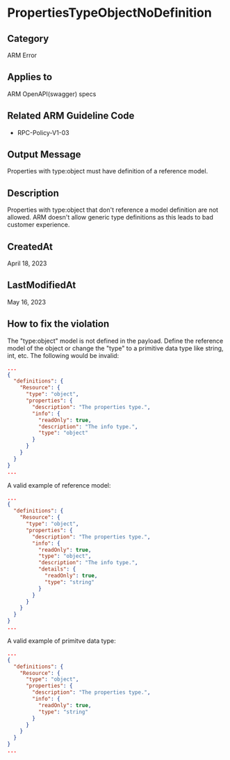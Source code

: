 # PropertiesTypeObjectNoDefinition

## Category

ARM Error

## Applies to

ARM OpenAPI(swagger) specs

## Related ARM Guideline Code

- RPC-Policy-V1-03

## Output Message

Properties with type:object must have definition of a reference model.

## Description

Properties with type:object that don't reference a model definition are not allowed. ARM doesn't allow generic type definitions as this leads to bad customer experience.

## CreatedAt

April 18, 2023

## LastModifiedAt

May 16, 2023

## How to fix the violation

The "type:object" model is not defined in the payload.
Define the reference model of the object or change the "type" to a primitive data type like string, int, etc.
The following would be invalid:

```json
...
{
  "definitions": {
    "Resource": {
      "type": "object",
      "properties": {
        "description": "The properties type.",
        "info": {
          "readOnly": true,
          "description": "The info type.",
          "type": "object"
        }
      }
    }
  }
}
...
```

A valid example of reference model:

```json
...
{
  "definitions": {
    "Resource": {
      "type": "object",
      "properties": {
        "description": "The properties type.",
        "info": {
          "readOnly": true,
          "type": "object",
          "description": "The info type.",
          "details": {
            "readOnly": true,
            "type": "string"
          }
        }
      }
    }
  }
}
...
```

A valid example of primitve data type:

```json
...
{
  "definitions": {
    "Resource": {
      "type": "object",
      "properties": {
        "description": "The properties type.",
        "info": {
          "readOnly": true,
          "type": "string"
        }
      }
    }
  }
}
...
```
